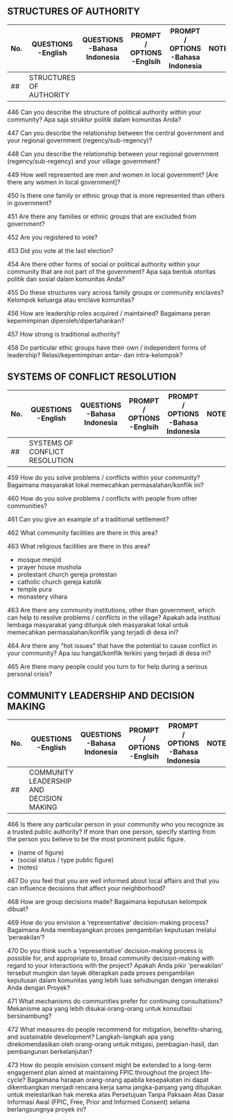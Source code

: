 
##		STRUCTURES OF AUTHORITY		

|	No.	|	QUESTIONS -English	|	QUESTIONS -Bahasa Indonesia	|	PROMPT / OPTIONS -Englsih	|	PROMPT / OPTIONS -Bahasa Indonesia	|	NOTES	|
|---|---|---|---|---|---|	
|	##	|	STRUCTURES OF AUTHORITY	|		|		|		|		|			
						
		
						
446		Can you describe the structure of political authority within your community?	Apa saja struktur politik dalam komunitas Anda?			
						
447		Can you describe the relationship between the central government and your regional government (regency/sub-regency)?				
						
448		Can you describe the relationship between your regional government (regency/sub-regency) and your village government?				
						
449		How well represented are men and women in local government?  [Are there any women in local government]?				
						
450		Is there one family or ethnic group that is more represented than others in government?				
						
451		Are there any families or ethnic groups that are excluded from government?				
						
452		Are you registered to vote?				
						
453		Did you vote at the last election?				
						
454		Are there other forms of social or political authority within your community that are not part of the government?	Apa saja bentuk otoritas politik dan sosial dalam komunitas Anda?			
						
455		Do these structures vary across family groups or community enclaves?	Kelompok keluarga atau enclave komunitas?			
						
456		How are leadership roles acquired / maintained?	Bagaimana peran kepemimpinan diperoleh/dipertahankan?			
						
457		How strong is traditional authority?				
						
458		Do particular ethic groups have their own / independent forms of leadership?	Relasi/kepemimpinan antar- dan intra-kelompok?			
						
						
						
##		SYSTEMS OF CONFLICT RESOLUTION		


|	No.	|	QUESTIONS -English	|	QUESTIONS -Bahasa Indonesia	|	PROMPT / OPTIONS -Englsih	|	PROMPT / OPTIONS -Bahasa Indonesia	|	NOTES	|
|---|---|---|---|---|---|	
|	##	|	SYSTEMS OF CONFLICT RESOLUTION	|		|		|		|		|			
						


						
459		How do you solve problems / conflicts within your community?	Bagaimana masyarakat lokal memecahkan permasalahan/konflik ini?			
						
460		How do you solve problems / conflicts with people from other communities?				
						
461		Can you give an example of a traditional settlement?				
						
462		What community facilities are there in this area?				
						
463		What religious facilities are there in this area?				
* mosque	mesjid	
* prayer house	mushola	
* protestant church	gereja protestan	
* catholic church	gereja katolik	
* temple	pura	
* monastery	vihara	
						
463		Are there any community institutions, other than government, which can help to resolve problems / conflicts in the village?	Apakah ada institusi lembaga masyarakat yang ditunjuk oleh masyarakat lokal untuk memecahkan permasalahan/konflik yang terjadi di desa ini?			
						
464		Are there any "hot issues" that have the potential to cause conflict in your community?	Apa isu hangat/konflik terkini yang terjadi di desa ini?			
						
465		Are there many people could you turn to for help during a serious personal crisis?				



						
						
##		COMMUNITY LEADERSHIP AND DECISION MAKING	


|	No.	|	QUESTIONS -English	|	QUESTIONS -Bahasa Indonesia	|	PROMPT / OPTIONS -Englsih	|	PROMPT / OPTIONS -Bahasa Indonesia	|	NOTES	|
|---|---|---|---|---|---|	
|	##	|	COMMUNITY LEADERSHIP AND DECISION MAKING	|		|		|		|		|			
						
466		Is there any particular person in your community who you recognize as a trusted public authority?				If more than one person, specify starting from the person you believe to be the most prominent public figure.
* (name of figure)		
* (social status / type public figure)		
* (notes)		
						
467		Do you feel that you are well informed about local affairs and that you can influence decisions that affect your neighborhood?				
						
468		How are group decisions made?	Bagaimana keputusan kelompok dibuat?			
						
469		How do you envision a ‘representative’ decision-making process?	Bagaimana Anda  membayangkan proses pengambilan keputusan melalui ‘perwakilan’?			
						
470		Do you think such a ‘representative’ decision-making process is possible for, and appropriate to, broad community decision-making with regard to your interactions with the project?	Apakah Anda pikir  'perwakilan' tersebut mungkin dan layak diterapkan pada proses pengambilan keputusan dalam komunitas yang lebih luas sehubungan dengan interaksi Anda dengan Proyek?			
						
471		What mechanisms do communities prefer for continuing consultations?	Mekanisme apa yang lebih disukai orang-orang untuk konsultasi bersinambung?			
						
472		What measures do people recommend for mitigation, benefits-sharing, and sustainable development?	Langkah-langkah apa yang direkomendasikan oleh orang-orang untuk mitigasi, pembagian-hasil, dan pembangunan berkelanjutan?			
						
473		How do people envision consent might be extended to a long-term engagement plan aimed at maintaining  FPIC throughout the project life-cycle?	Bagaimana harapan orang-orang apabila kesepakatan ini dapat dikembangkan menjadi rencana kerja sama jangka-panjang yang ditujukan untuk melestarikan hak mereka atas Persetujuan Tanpa Paksaan Atas Dasar Informasi Awal (FPIC, Free, Prior and Informed Consent) selama berlangsungnya proyek ini?			
